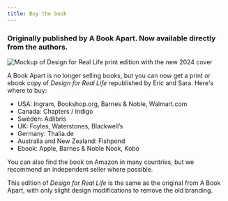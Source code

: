 ```yaml
---
title: Buy the book
---
```

### Originally published by A Book Apart. Now available directly from the authors.

![Mockup of Design for Real Life print edition with the new 2024 cover](/image/dfrl-new-cover.png "Design for Real Life")

A Book Apart is no longer selling books, but you can now get a print or ebook copy of *Design for Real Life* republished by Eric and Sara. Here's where to buy: 

* USA: Ingram, Bookshop.org, Barnes & Noble, Walmart.com
* Canada: Chapters / Indigo 
* Sweden: Adlibris
* UK: Foyles, Waterstones, Blackwell’s
* Germany: Thalia.de
* Australia and New Zealand: Fishpond
* Ebook: Apple, Barnes & Noble Nook, Kobo

You can also find the book on Amazon in many countries, but we recommend an independent seller where possible.

This edition of *Design for Real Life* is the same as the original from A Book Apart, with only slight design modifications to remove the old branding.

